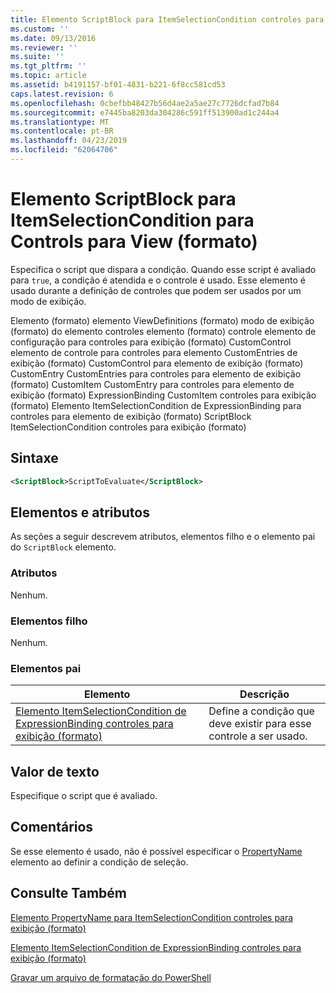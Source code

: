 ```yaml
---
title: Elemento ScriptBlock para ItemSelectionCondition controles para exibição (formato) | Microsoft Docs
ms.custom: ''
ms.date: 09/13/2016
ms.reviewer: ''
ms.suite: ''
ms.tgt_pltfrm: ''
ms.topic: article
ms.assetid: b4191157-bf01-4831-b221-6f8cc581cd53
caps.latest.revision: 6
ms.openlocfilehash: 0cbefbb48427b56d4ae2a5ae27c7726dcfad7b84
ms.sourcegitcommit: e7445ba8203da304286c591ff513900ad1c244a4
ms.translationtype: MT
ms.contentlocale: pt-BR
ms.lasthandoff: 04/23/2019
ms.locfileid: "62064706"
---
```

# <a name="scriptblock-element-for-itemselectioncondition-for-controls-for-view-format"></a>Elemento ScriptBlock para ItemSelectionCondition para Controls para View (formato)

Especifica o script que dispara a condição. Quando esse script é avaliado para `true`, a condição é atendida e o controle é usado. Esse elemento é usado durante a definição de controles que podem ser usados por um modo de exibição.

Elemento (formato) elemento ViewDefinitions (formato) modo de exibição (formato) do elemento controles elemento (formato) controle elemento de configuração para controles para exibição (formato) CustomControl elemento de controle para controles para elemento CustomEntries de exibição (formato) CustomControl para elemento de exibição (formato) CustomEntry CustomEntries para controles para elemento de exibição (formato) CustomItem CustomEntry para controles para elemento de exibição (formato) ExpressionBinding CustomItem controles para exibição (formato) Elemento ItemSelectionCondition de ExpressionBinding para controles para elemento de exibição (formato) ScriptBlock ItemSelectionCondition controles para exibição (formato)

## <a name="syntax"></a>Sintaxe

```xml
<ScriptBlock>ScriptToEvaluate</ScriptBlock>
```

## <a name="attributes-and-elements"></a>Elementos e atributos

As seções a seguir descrevem atributos, elementos filho e o elemento pai do `ScriptBlock` elemento.

### <a name="attributes"></a>Atributos

Nenhum.

### <a name="child-elements"></a>Elementos filho

Nenhum.

### <a name="parent-elements"></a>Elementos pai

|Elemento|Descrição|
|-------------|-----------------|
|[Elemento ItemSelectionCondition de ExpressionBinding controles para exibição (formato)](./itemselectioncondition-element-for-expressionbinding-for-controls-for-view-format.md)|Define a condição que deve existir para esse controle a ser usado.|

## <a name="text-value"></a>Valor de texto

Especifique o script que é avaliado.

## <a name="remarks"></a>Comentários

Se esse elemento é usado, não é possível especificar o [PropertyName](./propertyname-element-for-itemselectioncondition-for-controls-for-view-format.md) elemento ao definir a condição de seleção.

## <a name="see-also"></a>Consulte Também

[Elemento PropertyName para ItemSelectionCondition controles para exibição (formato)](./propertyname-element-for-itemselectioncondition-for-controls-for-view-format.md)

[Elemento ItemSelectionCondition de ExpressionBinding controles para exibição (formato)](./itemselectioncondition-element-for-expressionbinding-for-controls-for-view-format.md)

[Gravar um arquivo de formatação do PowerShell](./writing-a-powershell-formatting-file.md)
